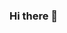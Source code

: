 ### Hi there 👋

<!--
**sagarneupane/sagarneupane** is a ✨ _special_ ✨ repository because its `README.md` (this file) appears on your GitHub profile.

Here are some ideas to get you started:

- 🔭 I’m currently working on www.onlinebiddingclub.com
- 🌱 I’m currently learning python
- 👯 I’m looking to collaborate on python and django
- 💬 Ask me about everything about python
- 📫 How to reach me: sagar.neupane419@gmail.com
- 😄 Pronouns: 
- ⚡ Fun fact: I love songs and memes
-->
